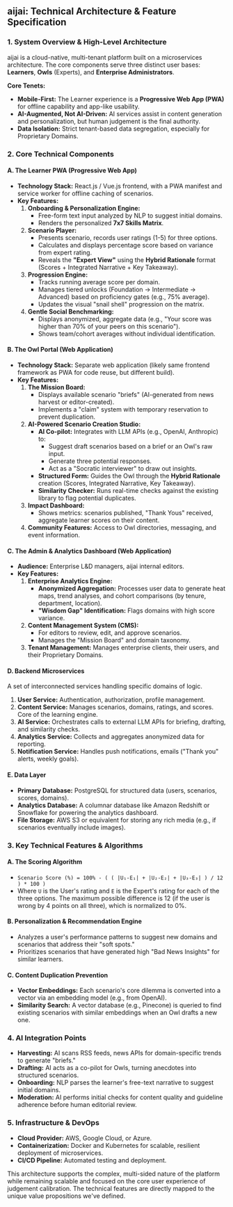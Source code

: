## **aijai: Technical Architecture & Feature Specification**

### **1. System Overview & High-Level Architecture**

aijai is a cloud-native, multi-tenant platform built on a microservices architecture. The core components serve three distinct user bases: **Learners**, **Owls** (Experts), and **Enterprise Administrators**.

**Core Tenets:**
*   **Mobile-First:** The Learner experience is a **Progressive Web App (PWA)** for offline capability and app-like usability.
*   **AI-Augmented, Not AI-Driven:** AI services assist in content generation and personalization, but human judgement is the final authority.
*   **Data Isolation:** Strict tenant-based data segregation, especially for Proprietary Domains.

### **2. Core Technical Components**

#### **A. The Learner PWA (Progressive Web App)**
*   **Technology Stack:** React.js / Vue.js frontend, with a PWA manifest and service worker for offline caching of scenarios.
*   **Key Features:**
    1.  **Onboarding & Personalization Engine:**
        *   Free-form text input analyzed by NLP to suggest initial domains.
        *   Renders the personalized **7x7 Skills Matrix**.
    2.  **Scenario Player:**
        *   Presents scenario, records user ratings (1-5) for three options.
        *   Calculates and displays percentage score based on variance from expert rating.
        *   Reveals the **"Expert View"** using the **Hybrid Rationale** format (Scores + Integrated Narrative + Key Takeaway).
    3.  **Progression Engine:**
        *   Tracks running average score per domain.
        *   Manages tiered unlocks (Foundation -> Intermediate -> Advanced) based on proficiency gates (e.g., 75% average).
        *   Updates the visual "snail shell" progression on the matrix.
    4.  **Gentle Social Benchmarking:**
        *   Displays anonymized, aggregate data (e.g., "Your score was higher than 70% of your peers on this scenario").
        *   Shows team/cohort averages without individual identification.

#### **B. The Owl Portal (Web Application)**
*   **Technology Stack:** Separate web application (likely same frontend framework as PWA for code reuse, but different build).
*   **Key Features:**
    1.  **The Mission Board:**
        *   Displays available scenario "briefs" (AI-generated from news harvest or editor-created).
        *   Implements a "claim" system with temporary reservation to prevent duplication.
    2.  **AI-Powered Scenario Creation Studio:**
        *   **AI Co-pilot:** Integrates with LLM APIs (e.g., OpenAI, Anthropic) to:
            *   Suggest draft scenarios based on a brief or an Owl's raw input.
            *   Generate three potential responses.
            *   Act as a "Socratic interviewer" to draw out insights.
        *   **Structured Form:** Guides the Owl through the **Hybrid Rationale** creation (Scores, Integrated Narrative, Key Takeaway).
        *   **Similarity Checker:** Runs real-time checks against the existing library to flag potential duplicates.
    3.  **Impact Dashboard:**
        *   Shows metrics: scenarios published, "Thank Yous" received, aggregate learner scores on their content.
    4.  **Community Features:** Access to Owl directories, messaging, and event information.

#### **C. The Admin & Analytics Dashboard (Web Application)**
*   **Audience:** Enterprise L&D managers, aijai internal editors.
*   **Key Features:**
    1.  **Enterprise Analytics Engine:**
        *   **Anonymized Aggregation:** Processes user data to generate heat maps, trend analyses, and cohort comparisons (by tenure, department, location).
        *   **"Wisdom Gap" Identification:** Flags domains with high score variance.
    2.  **Content Management System (CMS):**
        *   For editors to review, edit, and approve scenarios.
        *   Manages the "Mission Board" and domain taxonomy.
    3.  **Tenant Management:** Manages enterprise clients, their users, and their Proprietary Domains.

#### **D. Backend Microservices**
A set of interconnected services handling specific domains of logic.
1.  **User Service:** Authentication, authorization, profile management.
2.  **Content Service:** Manages scenarios, domains, ratings, and scores. Core of the learning engine.
3.  **AI Service:** Orchestrates calls to external LLM APIs for briefing, drafting, and similarity checks.
4.  **Analytics Service:** Collects and aggregates anonymized data for reporting.
5.  **Notification Service:** Handles push notifications, emails ("Thank you" alerts, weekly goals).

#### **E. Data Layer**
*   **Primary Database:** PostgreSQL for structured data (users, scenarios, scores, domains).
*   **Analytics Database:** A columnar database like Amazon Redshift or Snowflake for powering the analytics dashboard.
*   **File Storage:** AWS S3 or equivalent for storing any rich media (e.g., if scenarios eventually include images).

### **3. Key Technical Features & Algorithms**

#### **A. The Scoring Algorithm**
*   `Scenario Score (%) = 100% - ( ( |U₁-E₁| + |U₂-E₂| + |U₃-E₃| ) / 12 ) * 100 )`
*   Where `U` is the User's rating and `E` is the Expert's rating for each of the three options. The maximum possible difference is 12 (if the user is wrong by 4 points on all three), which is normalized to 0%.

#### **B. Personalization & Recommendation Engine**
*   Analyzes a user's performance patterns to suggest new domains and scenarios that address their "soft spots."
*   Prioritizes scenarios that have generated high "Bad News Insights" for similar learners.

#### **C. Content Duplication Prevention**
*   **Vector Embeddings:** Each scenario's core dilemma is converted into a vector via an embedding model (e.g., from OpenAI).
*   **Similarity Search:** A vector database (e.g., Pinecone) is queried to find existing scenarios with similar embeddings when an Owl drafts a new one.

### **4. AI Integration Points**

*   **Harvesting:** AI scans RSS feeds, news APIs for domain-specific trends to generate "briefs."
*   **Drafting:** AI acts as a co-pilot for Owls, turning anecdotes into structured scenarios.
*   **Onboarding:** NLP parses the learner's free-text narrative to suggest initial domains.
*   **Moderation:** AI performs initial checks for content quality and guideline adherence before human editorial review.

### **5. Infrastructure & DevOps**

*   **Cloud Provider:** AWS, Google Cloud, or Azure.
*   **Containerization:** Docker and Kubernetes for scalable, resilient deployment of microservices.
*   **CI/CD Pipeline:** Automated testing and deployment.

This architecture supports the complex, multi-sided nature of the platform while remaining scalable and focused on the core user experience of judgement calibration. The technical features are directly mapped to the unique value propositions we've defined.